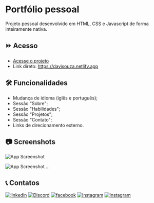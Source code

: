 
# Portfólio pessoal

Projeto pessoal desenvolvido em HTML, CSS e Javascript de forma inteiramente nativa.


## ⏩ Acesso

- [Acesse o projeto](https://davisouza.netlify.app)
- Link direto: https://davisouza.netlify.app


## 🛠 Funcionalidades

- Mudança de idioma (iglês e português);
- Sessão "Sobre";
- Sessão "Habilidades";
- Sessão "Projetos";
- Sessão "Contato";
- Links de direcionamento externo.


## 📷 Screenshots

![App Screenshot](https://i.ibb.co/XJscXjQ/03703ab9-b1d4-4271-84dd-51e08867fbb5.jpg)

![App Screenshot](https://i.ibb.co/9cd6tWK/image.png)
...

## 📞 Contatos

<div>

[![linkedin](https://img.shields.io/badge/LinkedIn-0077B5?style=for-the-badge&logo=linkedin&logoColor=white)](https://www.linkedin.com/in/davi-ribeiro-souza-745155246/)
[![Discord](https://img.shields.io/badge/Discord-7289DA?style=for-the-badge&logo=discord&logoColor=white)](https://discord.gg/ZRCsJTEcyr)
[![facebook](https://img.shields.io/badge/Facebook-1877F2?style=for-the-badge&logo=facebook&logoColor=white)](https://www.facebook.com/profile.php?id=100051385998355)
[![instagram](https://img.shields.io/badge/Instagram-E4405F?style=for-the-badge&logo=instagram&logoColor=white)](https://www.instagram.com/davas_sz/)
[![instagram](https://img.shields.io/badge/GitHub-100000?style=for-the-badge&logo=github&logoColor=white)](https://github.com/Davasz)

</div>
